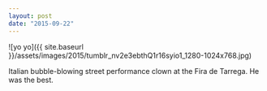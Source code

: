 ```yaml
---
layout: post
date: "2015-09-22"
---
```


![yo yo]({{ site.baseurl }}/assets/images/2015/tumblr_nv2e3ebthQ1r16syio1_1280-1024x768.jpg)

Italian bubble-blowing street performance clown at the Fira de Tarrega. He was the best.
